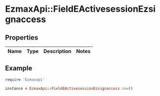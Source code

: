 # EzmaxApi::FieldEActivesessionEzsignaccess

## Properties

| Name | Type | Description | Notes |
| ---- | ---- | ----------- | ----- |

## Example

```ruby
require 'Ezmaxapi'

instance = EzmaxApi::FieldEActivesessionEzsignaccess.new()
```

